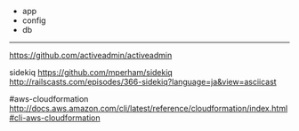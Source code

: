 
- app
- config
- db

---

https://github.com/activeadmin/activeadmin

sidekiq
https://github.com/mperham/sidekiq
http://railscasts.com/episodes/366-sidekiq?language=ja&view=asciicast

#aws-cloudformation
http://docs.aws.amazon.com/cli/latest/reference/cloudformation/index.html#cli-aws-cloudformation


